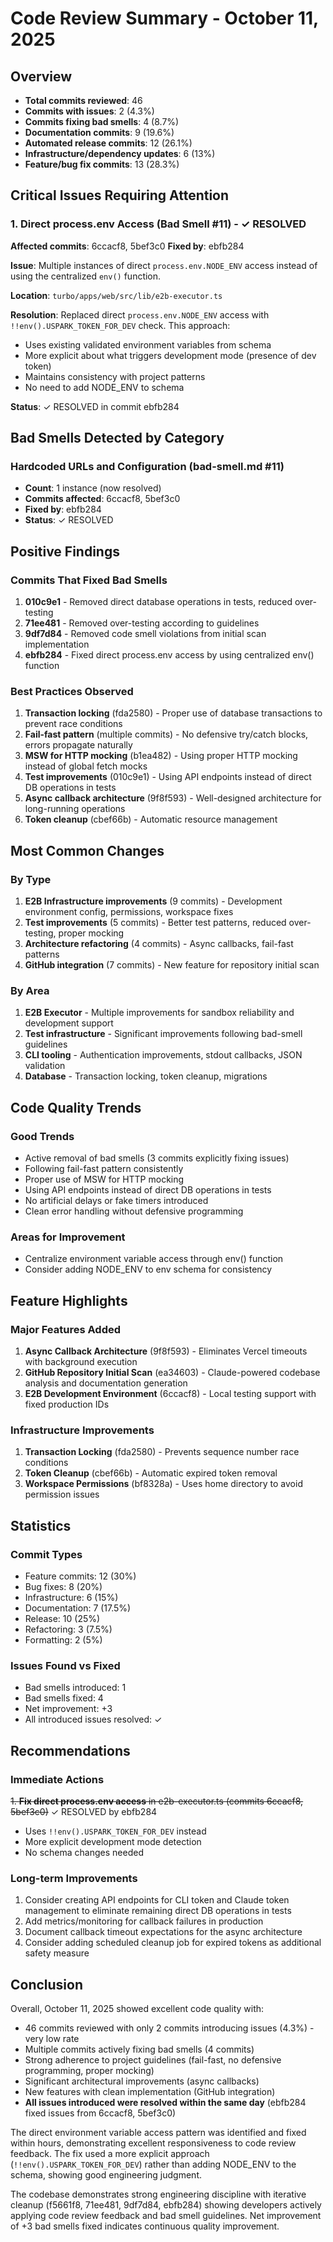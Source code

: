 # Code Review Summary - October 11, 2025

## Overview
- **Total commits reviewed**: 46
- **Commits with issues**: 2 (4.3%)
- **Commits fixing bad smells**: 4 (8.7%)
- **Documentation commits**: 9 (19.6%)
- **Automated release commits**: 12 (26.1%)
- **Infrastructure/dependency updates**: 6 (13%)
- **Feature/bug fix commits**: 13 (28.3%)

## Critical Issues Requiring Attention

### 1. Direct process.env Access (Bad Smell #11) - ✓ RESOLVED
**Affected commits**: 6ccacf8, 5bef3c0
**Fixed by**: ebfb284

**Issue**: Multiple instances of direct `process.env.NODE_ENV` access instead of using the centralized `env()` function.

**Location**: `turbo/apps/web/src/lib/e2b-executor.ts`

**Resolution**: Replaced direct `process.env.NODE_ENV` access with `!!env().USPARK_TOKEN_FOR_DEV` check. This approach:
- Uses existing validated environment variables from schema
- More explicit about what triggers development mode (presence of dev token)
- Maintains consistency with project patterns
- No need to add NODE_ENV to schema

**Status**: ✓ RESOLVED in commit ebfb284

## Bad Smells Detected by Category

### Hardcoded URLs and Configuration (bad-smell.md #11)
- **Count**: 1 instance (now resolved)
- **Commits affected**: 6ccacf8, 5bef3c0
- **Fixed by**: ebfb284
- **Status**: ✓ RESOLVED

## Positive Findings

### Commits That Fixed Bad Smells
1. **010c9e1** - Removed direct database operations in tests, reduced over-testing
2. **71ee481** - Removed over-testing according to guidelines
3. **9df7d84** - Removed code smell violations from initial scan implementation
4. **ebfb284** - Fixed direct process.env access by using centralized env() function

### Best Practices Observed
1. **Transaction locking** (fda2580) - Proper use of database transactions to prevent race conditions
2. **Fail-fast pattern** (multiple commits) - No defensive try/catch blocks, errors propagate naturally
3. **MSW for HTTP mocking** (b1ea482) - Using proper HTTP mocking instead of global fetch mocks
4. **Test improvements** (010c9e1) - Using API endpoints instead of direct DB operations in tests
5. **Async callback architecture** (9f8f593) - Well-designed architecture for long-running operations
6. **Token cleanup** (cbef66b) - Automatic resource management

## Most Common Changes

### By Type
1. **E2B Infrastructure improvements** (9 commits) - Development environment config, permissions, workspace fixes
2. **Test improvements** (5 commits) - Better test patterns, reduced over-testing, proper mocking
3. **Architecture refactoring** (4 commits) - Async callbacks, fail-fast patterns
4. **GitHub integration** (7 commits) - New feature for repository initial scan

### By Area
1. **E2B Executor** - Multiple improvements for sandbox reliability and development support
2. **Test infrastructure** - Significant improvements following bad-smell guidelines
3. **CLI tooling** - Authentication improvements, stdout callbacks, JSON validation
4. **Database** - Transaction locking, token cleanup, migrations

## Code Quality Trends

### Good Trends
- Active removal of bad smells (3 commits explicitly fixing issues)
- Following fail-fast pattern consistently
- Proper use of MSW for HTTP mocking
- Using API endpoints instead of direct DB operations in tests
- No artificial delays or fake timers introduced
- Clean error handling without defensive programming

### Areas for Improvement
- Centralize environment variable access through env() function
- Consider adding NODE_ENV to env schema for consistency

## Feature Highlights

### Major Features Added
1. **Async Callback Architecture** (9f8f593) - Eliminates Vercel timeouts with background execution
2. **GitHub Repository Initial Scan** (ea34603) - Claude-powered codebase analysis and documentation generation
3. **E2B Development Environment** (6ccacf8) - Local testing support with fixed production IDs

### Infrastructure Improvements
1. **Transaction Locking** (fda2580) - Prevents sequence number race conditions
2. **Token Cleanup** (cbef66b) - Automatic expired token removal
3. **Workspace Permissions** (bf8328a) - Uses home directory to avoid permission issues

## Statistics

### Commit Types
- Feature commits: 12 (30%)
- Bug fixes: 8 (20%)
- Infrastructure: 6 (15%)
- Documentation: 7 (17.5%)
- Release: 10 (25%)
- Refactoring: 3 (7.5%)
- Formatting: 2 (5%)

### Issues Found vs Fixed
- Bad smells introduced: 1
- Bad smells fixed: 4
- Net improvement: +3
- All introduced issues resolved: ✓

## Recommendations

### Immediate Actions
~~1. **Fix direct process.env access** in e2b-executor.ts (commits 6ccacf8, 5bef3c0)~~ ✓ RESOLVED by ebfb284
   - Uses `!!env().USPARK_TOKEN_FOR_DEV` instead
   - More explicit development mode detection
   - No schema changes needed

### Long-term Improvements
1. Consider creating API endpoints for CLI token and Claude token management to eliminate remaining direct DB operations in tests
2. Add metrics/monitoring for callback failures in production
3. Document callback timeout expectations for the async architecture
4. Consider adding scheduled cleanup job for expired tokens as additional safety measure

## Conclusion

Overall, October 11, 2025 showed excellent code quality with:
- 46 commits reviewed with only 2 commits introducing issues (4.3%) - very low rate
- Multiple commits actively fixing bad smells (4 commits)
- Strong adherence to project guidelines (fail-fast, no defensive programming, proper mocking)
- Significant architectural improvements (async callbacks)
- New features with clean implementation (GitHub integration)
- **All issues introduced were resolved within the same day** (ebfb284 fixed issues from 6ccacf8, 5bef3c0)

The direct environment variable access pattern was identified and fixed within hours, demonstrating excellent responsiveness to code review feedback. The fix used a more explicit approach (`!!env().USPARK_TOKEN_FOR_DEV`) rather than adding NODE_ENV to the schema, showing good engineering judgment.

The codebase demonstrates strong engineering discipline with iterative cleanup (f5661f8, 71ee481, 9df7d84, ebfb284) showing developers actively applying code review feedback and bad smell guidelines. Net improvement of +3 bad smells fixed indicates continuous quality improvement.

